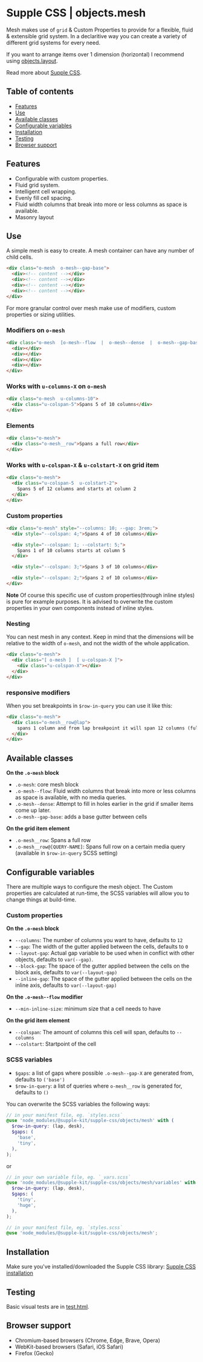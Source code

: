 # Supple CSS | objects.mesh

Mesh makes use of `grid` & Custom Properties to provide for a flexible, fluid & extensible grid system. In a declaritive way you can create a variety of different grid systems for every need.

If you want to arrange items over 1 dimension (horizontal) I recommend using [objects.layout](../layout).

Read more about [Supple CSS](https://github.com/supple-css/supple).

## Table of contents

- [Features](#features)
- [Use](#use)
- [Available classes](#available-classes)
- [Configurable variables](#configurable-variables)
- [Installation](#installation)
- [Testing](#testing)
- [Browser support](#browser-support)

## Features

- Configurable with custom properties.
- Fluid grid system.
- Intelligent cell wrapping.
- Evenly fill cell spacing.
- Fluid width columns that break into more or less columns as space is available.
- Masonry layout

## Use

A simple mesh is easy to create. A mesh container can have any number of child cells.

```html
<div class="o-mesh  o-mesh--gap-base">
  <div><!-- content --></div>
  <div><!-- content --></div>
  <div><!-- content --></div>
  <div><!-- content --></div>
</div>
```

For more granular control over mesh make use of modifiers, custom properties or sizing utilities.

### Modifiers on `o-mesh`

```html
<div class="o-mesh  [o-mesh--flow  |  o-mesh--dense  |  o-mesh--gap-base]">
  <div></div>
  <div></div>
  <div></div>
  <div></div>
</div>
```

### Works with `u-columns-X` on `o-mesh`

```html
<div class="o-mesh  u-columns-10">
  <div class="u-colspan-5">Spans 5 of 10 columns</div>
</div>
```

### Elements

```html
<div class="o-mesh">
  <div class="o-mesh__row">Spans a full row</div>
</div>
```

### Works with `u-colspan-X` & `u-colstart-X` on grid item

```html
<div class="o-mesh">
  <div class="u-colspan-5  u-colstart-2">
    Spans 5 of 12 columns and starts at column 2
  </div>
</div>
```

### Custom properties

```html
<div class="o-mesh" style="--columns: 10; --gap: 3rem;">
  <div style="--colspan: 4;">Spans 4 of 10 columns</div>

  <div style="--colspan: 1; --colstart: 5;">
    Spans 1 of 10 columns starts at column 5
  </div>

  <div style="--colspan: 3;">Spans 3 of 10 columns</div>

  <div style="--colspan: 2;">Spans 2 of 10 columns</div>
</div>
```

**Note** Of course this specific use of custom properties(through inline styles) is pure for example purposes. It is advised to overwrite the custom properties in your own components instead of inline styles.

### Nesting

You can nest mesh in any context. Keep in mind that the dimensions will be relative to the width of `o-mesh`, and not the width of the whole application.

```html
<div class="o-mesh">
  <div class="[ o-mesh ]  [ u-colspan-X ]">
    <div class="u-colspan-X"></div>
  </div>
</div>
```

### responsive modifiers

When you set breakpoints in `$row-in-query` you can use it like this:

```html
<div class="o-mesh">
  <div class="o-mesh__row@lap">
    spans 1 column and from lap breakpoint it will span 12 columns (full row).
  </div>
</div>
```

## Available classes

**On the `.o-mesh` block**

- `.o-mesh`: core mesh block
- `.o-mesh--flow`: Fluid width columns that break into more or less columns as space is available, with no media queries.
- `.o-mesh--dense`: Attempt to fill in holes earlier in the grid if smaller items come up later.
- `.o-mesh--gap-base`: adds a base gutter between cells

**On the grid item element**

- `.o-mesh__row`: Spans a full row
- `.o-mesh__row@[QUERY-NAME]`: Spans full row on a certain media query (available in `$row-in-query` SCSS setting)

## Configurable variables

There are multiple ways to configure the mesh object. The Custom properties are calculated at run-time, the SCSS variables will allow you to change things at build-time.

### Custom properties

**On the `.o-mesh` block**

- `--columns`: The number of columns you want to have, defaults to `12`
- `--gap`: The width of the gutter applied between the cells, defaults to `0`
- `--layout-gap`: Actual gap variable to be used when in conflict with other objects, defaults to `var(--gap)`.
- `--block-gap`: The space of the gutter applied between the cells on the block axis, defaults to `var(--layout-gap)`
- `--inline-gap`: The space of the gutter applied between the cells on the inline axis, defaults to `var(--layout-gap)`

**On the `.o-mesh--flow` modifier**

- `--min-inline-size`: minimum size that a cell needs to have

**On the grid item element**

- `--colspan`: The amount of columns this cell will span, defaults to `--columns`
- `--colstart`: Startpoint of the cell

### SCSS variables

- `$gaps`: a list of gaps where possible `.o-mesh--gap-X` are generated from, defaults to `('base')`
- `$row-in-query`: a list of queries where `o-mesh__row` is generated for, defaults to `()`

You can overwrite the SCSS variables the following ways:

```scss
// in your manifest file, eg. `styles.scss`
@use 'node_modules/@supple-kit/supple-css/objects/mesh' with (
  $row-in-query: (lap, desk),
  $gaps: (
    'base',
    'tiny',
  ),
);
```

or

```scss
// in your own variable file, eg. `_vars.scss`
@use 'node_modules/@supple-kit/supple-css/objects/mesh/variables' with (
  $row-in-query: (lap, desk),
  $gaps: (
    'tiny',
    'huge',
  ),
);

// in your manifest file, eg. `styles.scss`
@use 'node_modules/@supple-kit/supple-css/objects/mesh';
```

## Installation

Make sure you've installed/downloaded the Supple CSS library: [Supple CSS installation](../../#installation)

## Testing

Basic visual tests are in [test.html](https://supple-kit.github.io/supple-css/objects/mesh/test.html).

## Browser support

- Chromium-based browsers (Chrome, Edge, Brave, Opera)
- WebKit-based browsers (Safari, iOS Safari)
- Firefox (Gecko)
